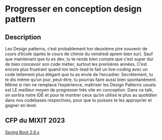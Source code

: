 # Progresser en conception design pattern

## Description

Les Design patterns, c’est probablement ton deuxième pire souvenir de cours d’école (après le cours de chimie du vendredi aprem bien sur). Sauf que maintenant que tu es dev, tu te rends bien compte que c’est super dur de bien concevoir son code métier, surtout les premières années. C’est encore plus frustrant quand ton tech-lead te fait un live-coding avec un code tellement plus élégant que tu as envie de l’encadrer. Secrètement, tu te dis même qu’un jour, peut-être, tu pourras faire aussi bien spontanément.
Même si rien ne remplace l’expérience, maîtriser les Design Patterns usuels est LE meilleur moyen de progresser très vite en conception.
Dans ce talk, on sortira notre IDE et pour te montrer ceux qu’on utilise le plus au quotidien dans nos codebases respectives, pour que tu puisses te les approprier et gagner en level.

## CFP du MIXIT 2023
[Spring Boot 2.6.x](https://mixitconf.org/2023/progresser-en-conception-avec-les-design-patterns)
